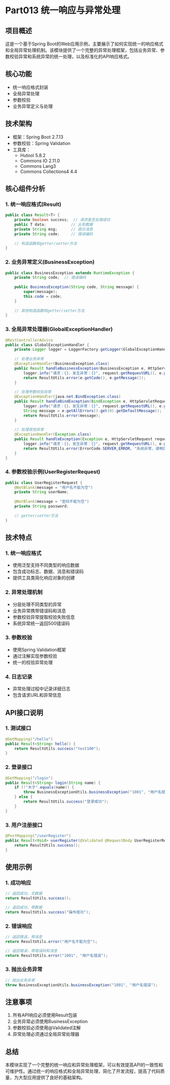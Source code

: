 # Part013 统一响应与异常处理

## 项目概述
这是一个基于Spring Boot的Web应用示例，主要展示了如何实现统一的响应格式和全局异常处理机制。该模块提供了一个完整的异常处理框架，包括业务异常、参数校验异常和系统异常的统一处理，以及标准化的API响应格式。

## 核心功能
- 统一响应格式封装
- 全局异常处理
- 参数校验
- 业务异常定义与处理

## 技术架构
- 框架：Spring Boot 2.7.13
- 参数校验：Spring Validation
- 工具库：
  - Hutool 5.8.2
  - Commons IO 2.11.0
  - Commons Lang3
  - Commons Collections4 4.4

## 核心组件分析

### 1. 统一响应格式(Result)
```java
public class Result<T> {
    private boolean success;  // 请求是否处理成功
    public T data;           // 业务数据
    private String msg;      // 提示消息
    private String code;     // 错误编码
    
    // 构造函数和getter/setter方法
}
```

### 2. 业务异常定义(BusinessException)
```java
public class BusinessException extends RuntimeException {
    private String code;  // 错误编码
    
    public BusinessException(String code, String message) {
        super(message);
        this.code = code;
    }
    
    // 其他构造函数和getter/setter方法
}
```

### 3. 全局异常处理器(GlobalExceptionHandler)
```java
@RestControllerAdvice
public class GlobalExceptionHandler {
    private Logger logger = LoggerFactory.getLogger(GlobalExceptionHandler.class);
    
    // 处理业务异常
    @ExceptionHandler(BusinessException.class)
    public Result handleBusinessException(BusinessException e, HttpServletRequest request) {
        logger.info("请求：{}，发生异常：{}", request.getRequestURL(), e.getMessage(), e);
        return ResultUtils.error(e.getCode(), e.getMessage());
    }
    
    // 处理参数校验异常
    @ExceptionHandler(java.net.BindException.class)
    public Result handleBindException(BindException e, HttpServletRequest request) {
        logger.info("请求：{}，发生异常：{}", request.getRequestURL(), e.getMessage(), e);
        String message = e.getAllErrors().get(0).getDefaultMessage();
        return ResultUtils.error(message);
    }
    
    // 处理其他异常
    @ExceptionHandler(Exception.class)
    public Result handleException(Exception e, HttpServletRequest request) {
        logger.info("请求：{}，发生异常：{}", request.getRequestURL(), e.getMessage(), e);
        return ResultUtils.error(ErrorCode.SERVER_ERROR, "系统异常，请稍后重试");
    }
}
```

### 4. 参数校验示例(UserRegisterRequest)
```java
public class UserRegisterRequest {
    @NotBlank(message = "用户名不能为空")
    private String userName;
    
    @NotBlank(message = "密码不能为空")
    private String password;
    
    // getter/setter方法
}
```

## 技术特点

### 1. 统一响应格式
- 使用泛型支持不同类型的响应数据
- 包含成功标志、数据、消息和错误码
- 提供工具类简化响应对象的创建

### 2. 异常处理机制
- 分层处理不同类型的异常
- 业务异常携带错误码和消息
- 参数校验异常提取校验失败信息
- 系统异常统一返回500错误码

### 3. 参数校验
- 使用Spring Validation框架
- 通过注解实现参数校验
- 统一的校验异常处理

### 4. 日志记录
- 异常处理过程中记录详细日志
- 包含请求URL和异常信息

## API接口说明

### 1. 测试接口
```java
@GetMapping("/hello")
public Result<String> hello() {
    return ResultUtils.success("test100");
}
```

### 2. 登录接口
```java
@GetMapping("/login")
public Result<String> login(String name) {
    if (!"木子".equals(name)) {
        throw BusinessExceptionUtils.businessException("1001", "用户名错误");
    } else {
        return ResultUtils.success("登录成功");
    }
}
```

### 3. 用户注册接口
```java
@PostMapping("/userRegister")
public Result<Void> userRegister(@Validated @RequestBody UserRegisterRequest req) {
    return ResultUtils.success();
}
```

## 使用示例

### 1. 成功响应
```java
// 返回成功，无数据
return ResultUtils.success();

// 返回成功，带数据
return ResultUtils.success("操作成功");
```

### 2. 错误响应
```java
// 返回错误，带消息
return ResultUtils.error("用户名不能为空");

// 返回错误，带错误码和消息
return ResultUtils.error("1001", "用户名错误");
```

### 3. 抛出业务异常
```java
// 抛出业务异常
throw BusinessExceptionUtils.businessException("1001", "用户名错误");
```

## 注意事项
1. 所有API响应必须使用Result包装
2. 业务异常必须使用BusinessException
3. 参数校验必须使用@Validated注解
4. 异常处理必须通过全局异常处理器

## 总结
本模块实现了一个完整的统一响应和异常处理框架，可以有效提高API的一致性和可维护性。通过统一的响应格式和全局异常处理，简化了开发流程，提高了代码质量，为大型应用提供了良好的基础架构。 